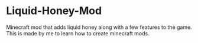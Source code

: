 # Liquid-Honey-Mod
Minecraft mod that adds liquid honey along with a few features to the game. This is made by me to learn how to create minecraft mods.
